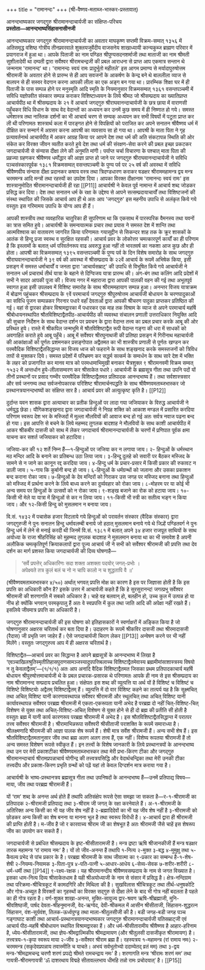 +++
title = "रामानन्दः"
+++
(श्री-वैष्णव-मताब्ज-भास्कर-प्रस्तावात्)

आनन्दभाष्यकार जगद्‌गुरु श्रीरामानन्दाचार्यजी का संक्षिप्त-परिचय  
**प्रस्तोता—आनन्दभाष्यसिंहासनासीनजी**

आनन्दभाष्यकार जगद्‌गुरु श्रीरामानन्दाचार्यजी का अवतार माघकृष्ण सप्तमी विक्रम-सम्वत् १३५६ में अतिसमृद्ध वशिष्ठ गोत्रीय तीनप्रवरवाले शुक्लयजुर्वेदीय वाजसनेय शाखाध्यायी कान्यकुब्ज ब्राह्मण परिवार में प्रयागराज में हुआ था। आपके पिताजी का नाम पण्डित श्रीपुण्यसदनशर्माजी तथा माताजी का नाम श्रीमती सुशीलादेवी था दम्पती द्वारा सर्वेश्वर श्रीरामचन्द्रजी की प्रबल आराधना से प्राप्त आप एकमात्र सन्तान थे जन्मनाम 'रामानन्द' था। 'रामानन्दः स्वयं रामः प्रादुर्भूतो महीतले' इस आगम प्रमाण्य से मर्यादापुरुषोत्तम श्रीरामजी के अवतार होने से प्रारम्भ से ही आप सवजनों के आकर्षण के केन्द्र बने थे बाललीला व्याज से बालपन से ही सस्वर वेदगान करना आपकी लीला का एक अङ्ग बन गया था। प्रारम्भिक शिक्षा घर में ही पिताजी के पास सम्पन्न होने पर मनुस्मृति आदि स्मृति के नियमानुसार विक्रमसम्वत् १३६१ वसन्तपञ्चमी में सविधि यज्ञोपवीत संस्कार सम्पन्न कराकर विशिष्टाध्ययन के लिये श्रीमठ जो श्रीसम्प्रदाय का ख्यातिप्राप्त आचार्यपीठ था में श्रीसम्प्रदाय के २१ वें आचार्य जगद्‌गुरु श्रीराघवानन्दाचार्यजी के छत्र छाया में वाराणसी पहुँचकर विधि विधान के साथ वेद वेदान्तों का अध्ययन कर उनमें कुछ समय में ही निष्णात हो गये। समस्त धर्मशास्त्र तथा नास्तिक दर्शनों का भी आचार्य चरण से सम्यक् अध्ययन कर सभी विषयों में पटुता प्राप्त कर ली थी परिणामतः शास्त्रार्थ कला में पारङ्गत होने से विपक्षियों को पराजित कर अपने सनातन श्रीवैष्णव धर्म में दीक्षित कर सन्मार्ग में अग्रसर करना आपश्री का व्यवसाय सा हो गया था। आपश्री के माता पिता ने गृह प्रत्यावर्तनार्थ आचार्यपीठ में आकर आग्रह किया पर आपने देश तथा धर्म की अति संकटापन्न स्थिति की ओर संकेत कर विरक्त जीवन व्यतीत करते हुये देश तथा धर्म की संरक्षण-सेवा करने की प्रबल इच्छा प्रकटकर जगदाचार्यजी से संन्यास दीक्षा लेने की अनुमति मांगी। पर्याप्त चर्चा विचारणा के पश्चात् माता पिता की प्रव्रज्या ग्रहणकर श्रीवैष्णव धर्मोद्धार की आज्ञा प्राप्त हो जाने पर जगद्‌गुरु श्रीराघवानन्दाचार्यजी ने सविधि पञ्चसंस्कारपूर्वक १३८१ विक्रमसम्वत् वसन्तपञ्चमी के पुण्य पर्व पर २५ वर्ष की अवस्था में सविधि श्रीवैष्णवीय संन्यास दीक्षा प्रदानकर कषाय वस्त्र तथा त्रिदण्डधारण कराकर षडक्षर श्रीराममहामन्त्र द्वय मन्त्र चरममन्त्र आदि मन्त्रों तथा रहस्यों का उपदेश दिया। आपका विरक्त दीक्षानाम 'रामानन्दः स्वयं रामः' इस शास्त्रानुमोदित श्रीरामानन्दाचार्यजी ही रहा [[P11]] आचार्यश्री ने केवल पूर्व नामान्त में आचार्य शब्द जोडकर प्रसिद्ध कर दिया। देश तथा सनातन धर्म के रक्षा के उद्देश्य से आपने सत्सम्प्रदायाचार्यों तथा विशिष्टजनों की संस्था स्थापित की जिसके आचार्य आप ही थे अतः आप 'जगद्‌गुरु' इस महनीय उपाधि से अलंकृत किये गये वस्तुतः इस गरिमामय उपाधि के योग्य आप ही हैं।

आपकी शास्त्रीय तथा व्यवहारिक चातुरिका ही सुपरिणाम था कि एकसाथ में पारस्परिक वैमनस्य तथा यवनों का त्रास समित हुये। आचार्यश्री के समन्वयात्मक प्रचार तथा प्रयास ने समस्त देश में शान्ति तथा आत्मविश्वास का वातावरण जागरित किया परिणामतः गयासुद्दीन से सिकन्दर शाह तक के क्रूर शासकों के आतंक से हिन्दू प्रजा स्वस्थ व सुरक्षित रहसकी। आचार्य प्रवर के लोकोत्तर चमत्कारपूर्ण कार्यों का ही परिणाम है कि इस्लामों के बलात् धर्म परिवर्तनरूप वाढ अवरुद्ध हुआ नहीं तो भारतवर्ष का नकशा आज कुछ और ही होता। आपश्री का विक्रमसम्वत् १३९५ वसन्तपञ्चमी के पुण्य पर्व के दिन विशेष समारोह के साथ जगद्‌गुरु श्रीराघवानन्दाचार्यजी ने ३९ वर्ष की अवस्था में श्रीसम्प्रदाय के २२वें आचार्य के रूपमें अभिषेक किया, इसी प्रसङ्ग में समस्त धर्माचार्यों व जनता द्वारा 'आचार्यसम्राट्' की उपाधि से विभूषित किये गये आचार्यजी ने सनातन धर्म प्रचारार्थ तीर्थ यात्रा के बहाने से दिग्विजय यात्रा प्रारम्भ की। अंग-बंग तथा कलिंग आदि प्रदेशों में सभी ने सादर आपकी पूजा की। विजय नगर में महाराजा द्वारा आपकी पालकी वहन की गई तथा अभूतपूर्व स्वागत हुआ इसी उपलक्ष्य में विशिष्ट समारोह के साथ श्रीराममहायाग सम्पन्न हुआ। अनन्तर विजय यात्राक्रम में बोढाण पहुंचकर श्रीसम्प्रदाय के ९वें परमाचार्य जगद्‌गुरु श्रीपुरुषोत्तम आचार्यजी बोधायन के चरणपादुकाओं का सविधि पूजन सम्पन्नकर गिरनार पधारे वहाँ देवताओं द्वारा आपकी श्रीचरण पादुका प्राप्तकर प्रतिष्ठित की गई। वहां से द्वारका होकर विश्रामद्वारका में पधारकर एक माह तक विश्राम के व्याज से अपने परमाचार्य महर्षि श्रीबोधायनस्थापित श्रौतविशिष्टाद्वैतपीठ-आचार्यपीठ की व्यवस्था संचालन प्रणाली उत्तराधिकार नियुक्ति आदि की सुचारु निर्देशन के साथ वेदान्त दर्शन पर प्रवचन के द्वारा वेदान्त तत्त्व का प्रबल प्रचार करके आबू की ओर प्रस्थित हुये। रास्ते में श्रीकपिल जन्मभूमि में श्रौतविशिष्टाद्वैत रूपी वेदान्त गङ्गा की धरा में साधकों को अवगाहित कराते हुये आबू पहुँचे। आबू में सर्वेश्वर श्रीरघुनाथजी की प्रतिष्ठा प्रसङ्ग में गिरीनाथ महाचार्यजी की आकांक्षाओं को पूर्णतः प्रशमनकर प्रसङ्गोपात अद्वैतमत का भी शास्त्रीय प्रणाली से पूर्णतः खण्डन कर परमवैदिक विशिष्टाद्वैतसिद्धान्त का विजय ध्वज को फहराने के साथ शङ्खनाद करके समस्तजनों को त्रिविध तापों से मुक्तकर दिये। समस्त प्रदेशों में परिभ्रमण कर सद्धर्म सत्कर्म के सम्वर्धन के साथ सारे देश में भक्ति के लहर को प्रजागरित कर मानव मात्र को परमधामाभिमुखी बनाकर चैत्रशुक्ल ९ श्रीरामनवमी विक्रम सम्वत् १५३२ में अन्तर्धान हुये-लीलासम्वरण कर श्रीसाकेत पधारे। आचार्यजी के ब्रह्मसूत्र गीता तथा उपनि पदों यों तीनों प्रस्थानों पर प्रसाद गम्भीर परमवैदिक विशिष्टाद्वैतमत प्रतिपादक आनन्दभाष्य हैं। तथा सर्वशास्त्रसार और सर्व जनगम्य तथा सर्वजनोपकारक परिशिष्ट श्रीरामार्चनपद्धति के साथ श्रीवैष्णवमताब्जभास्कर जो प्रस्थानत्रयानन्दभाष्यों का संक्षिप्त सार है। आचार्य प्रवर की अत्युत्कृष्ट कृति है। [[P12]]

दुर्दान्त यवन शासक द्वारा अत्याचार का प्रतीक हिन्दुओं पर लादा गया जजियाकर के विरुद्ध आचार्यजी ने धर्मयुद्ध छेडा। यौगिकशङ्खनाद द्वारा जगदाचार्यजी ने निग्रह शक्ति को आकाश मण्डल में प्रसारित करदिया परिणाम स्वरूप देश भर के मस्जिदों में मुल्ला मौलवियों की आवाज बन्द हो गई अतः सर्वत्र नवाज पढना बन्द हो गया। इस आपत्ति से बचने के लिये महम्मद तुगलक बादशाह ने मौलवियों के साथ काशी आचार्यपीठ में आकर श्रीकबीर दासजी को साथ में लेकर जगदाचार्य श्रीरामानन्दाचार्यजी के चरणों में प्रणिपात पूर्वक क्षमा याचना कर सशर्त जजियाकर को हटादिया।

जजिया-कर की १२ शर्ते निम्न हैं—१-हिन्दुओं पर जजिया कर न लगाया जाय। २- हिन्दुओं के धर्मस्थान मठ मन्दिर आदि के बनाने का प्रतिबन्ध उठा लिया जाय। ३-हिन्दू दुलहे को सवारी पर बैठकर मस्जिद के सामने से न जाने का कानून रद्द करदिया जाय। ४-हिन्दु धर्म के प्रचार-प्रसार में किसी प्रकार की रुकावट न डाली जाय। ५-गाय कि कुर्बानी बन्द हो जाय। ६-हिन्दुओं के धर्मग्रन्थों को जलाना और उसका प्रकाशन बन्द कराना रोका जाय। ७-हिन्दुओं के देव मन्दिरों को गिराकर उस जगह पर मस्जिद बनाना तथा हिन्दुओं को मस्जिद में प्रार्थना करने के लिये बाध्य करने का दुर्व्यवहार को रोका जाय। ८-मोहरम पर या कोई भी अन्य समय पर हिन्दुओं के उत्सवों को न रोका जाय। ९-शङ्ख बजाने का रोक को हटाया जाय। १०-किसी भी मेले या यात्रा में हिन्दुओं से कर न लिया जाय। ११-किसी भी स्त्री का सतीत्व भङ्ग न किया जाय। और १२-किसी हिन्दु को मुसलमान न बनाया जाय।

वि.सं. १४३२ में पचासेक हजार विटलाये गये हिन्दुओं को परावर्तन संस्कार (वैदिक संस्कार) द्वारा जगद्‌गुरुजी ने पुनः सनातन हिन्दु धर्मावलम्बी बनाये जो हठात् मुसलमान बनाये गये थे जिल्हें पण्डितवर्ग ने पुनः हिन्दु धर्म में लेने से मनाई करदी थी जिनमें वि.सं. १३८१ में बलात् अपने ३४ हजार राजपूत साथियों के साथ अयोध्या के राजा श्रीहरिसिंह को मुहम्मद तुगलक बादशाह ने मुसलमान बनाया था का भी समावेश है अपनी अलौकिक चमत्कृतिपूर्ण क्रियाकलापों द्वारा पूज्य आचार्य जी ने सभी को सर्वेश्वर श्रीरामजी की प्रपत्ति तथा देव दर्शन का मार्ग प्रशस्त किया जगदाचार्यजी की दिव्य घोषणाहै—

> ‘सर्वे प्रपत्तेर् अधिकारिणः सदा शक्ता अशक्ता पदयोर् जगत्-प्रभोः ।  
> अपेक्ष्यते तत्र कुलं बलं च नो न चापि कालो न च शुद्धतापि वै ॥’

(श्रीवैष्णवमताब्जभास्कर ४/५०) अर्थात् भगवत् प्रपत्ति मोक्ष का कारण है इस पर जिज्ञासा होती है कि इस प्रपत्ति का अधिकारी कौन है? इसके उत्तर में आचार्यजी कहते हैं कि हे सुरसुरानन्द! जगत्प्रभु सर्वेश्वर श्रीरामजी की शरणागति में सबको अधिकार है। चाहे वह बलवान् हो, बलहीन हो, उच्च कुल में उत्पन्न हो या नीच हो क्योंकि भगवान् परमकृपालु हैं अतः वे स्वप्रपत्ति में कुल तथा जाति आदि की अपेक्षा नहीं रखते हैं। इसलिये जीवमात्र प्रपत्ति का अधिकारी है।

जगद्गुरु श्रीरामानन्दाचार्यजी की इस घोषणा को इतिहासकारों ने स्वर्णाक्षरों में अङ्कित किया है जो घोषणानुसार अक्षरस चरितार्थ कर बता दिया है। उदाहरण के रूपमें श्रीकविर दासजी तथा श्रीरमादासजी (रैदास) जी प्रभृति जग जाहेर हैं। ऐसे जगदाचार्यजी चिराग लेकर [[P13]] अन्वेषण करने पर भी नहीं मिलेंगे। वस्तुतः जगद्गुरुत्व आप में ही अक्षरस चरितार्थ है।

विशिष्टाद्वैत—आचार्य प्रवर का सिद्धान्त है आपने ब्रह्मसूत्रों के आनन्दभाष्य में लिखा है ‘एवञ्चाखिलश्रुतिस्मृतीतिहासपुराणसामञ्जस्यादुपपत्तिबलाच्च विशिष्टाद्वैतमेवास्य ब्रह्ममीमांसाशास्त्रस्य विषयो न तु केवलाद्वैतम्’—(१/१/१) अतः आप अनादि वैदिक विशिष्टाद्वैतमत जिसका प्रथम प्रतिपादकाचार्य महर्षि बोधायन श्रीपुरुषोत्तमाचार्यजी थे के प्रबल प्रचारक-प्रसारक थे परिणामतः आपके ही नाम से इस श्रीसम्प्रदाय का नाम श्रीरामानन्द सम्प्रदाय प्रचलित हुआ। संक्षेपतः इस शब्द की व्युत्पत्ति या अर्थ यों है विशिष्टं च विशिष्टं च विशिष्टे विशिष्टयोः अद्वैतम् विशिष्टाद्वैतम् हैं। व्युत्पत्ति में दो वार विशिष्ट कहने का तात्पर्य यह है कि सूक्ष्मचित् तथा अचित् विशिष्ट यानी कारणावस्थापन्न सर्वेश्वर श्रीरामजी और स्थूलचित् तथा अचित् विशिष्ट यानी कार्यावस्थापन्न सर्वेश्वर परब्रह्म श्रीरामजी में एकता-एकरूपता यानी अभेद है परब्रह्म दो नहीं चित्-विशिष्ट-चित् विशेषण से युक्त तथा अचित्-विशिष्ट-अचित् विशेषण से युक्त होने से ही दो ब्रह्म की प्रतीति सी होती है वस्तुतः ब्रह्म में यानी कार्य कारणरूप परब्रह्म श्रीरामजी में अभेद है। इस श्रौतविशिष्टाद्वैतसिद्धान्त में परात्पर तत्त्व सर्वेश्वर श्रीरामजी है। श्रीरामाभिन्नरूपा सर्वेश्वरी श्रीसीताजी पराशक्ति के रूपमें समाराध्या है। श्रीलक्ष्मणादि श्रीरामजी की आज्ञा पालक शेष रूपमें हैं। शेषी मात्र सर्वेश श्रीरामजी हैं। अन्य सभी शेष हैं। इस श्रौतविशिष्टाद्वैतमतानुसार जीव तथा ब्रह्म अलग अलग तत्त्व हैं, एक नहीं। विशेष्य रूपतया श्रीरामजी हैं तो अन्य समस्त विशेषण रूपसे स्वीकृत हैं। इन तत्त्वों के विशेष जानकारी के लिये प्रस्थानत्रयों के आनन्दभाष्य तथा उन पर मेरी प्रकाशटीका श्रीवैष्णवमताब्जभास्कर तथा मेरी प्रभा-किरण टीका और जगद्‌गुरु श्रीरामानन्दाचार्य श्रीरामप्रपन्नाचार्य योगीन्द्र की तत्त्वत्रयसिद्धि और वेदार्थचन्द्रिका तथा मेरी उनकी टीका तत्त्वदीप और प्रकाश-किरण प्रभृति ग्रन्थों को पढ़ें यहां तो केवल दिग्दर्शन मात्र कराया गया है।

आचार्यश्री के भाष्य-प्रस्थानत्रय ब्रह्मसूत्र गीता तथा उपनिषदों के आनन्दभाष्य हैं—उनमें प्रतिपाद्य विषय—माया, जीव तथा परब्रह्म श्रीरामजी हैं।

यों ‘राम’ शब्द के अनन्त अर्थ होते हैं तथापि अतिसंक्षेप रूपसे ऐसा समझा जा सकता है—र-१-श्रीरामजी का प्रतिपादक २-श्रीरामजी प्रतिपाद्य तथा ३-श्रीराम जी जगत् के रक्षा करनेवाले हैं। अ-१-श्रीरामजी के अतिरिक्त अन्य किसी का भी यह जीव शेष नहीं है २-ब्रह्मादिदेवों का भी यह जीव शेष नहीं है ३-श्रीरामजी को छोडकर अन्य किसी का शेष बनना या मानना भूल है तथा स्वरूप विरोधी है। ४-आचार्य द्वारा ही श्रीरामजी की प्राप्ति होती है। म-जीव है जो र कारवाच्य श्रीराम जी का शेषभूत है अतः श्रीरामजी जैसे चाहें इस शेषरूप जीव का उपयोग कर सकते हैं।

जगदाचार्यजी से प्रबंधित श्रीसम्प्रदाय के इष्ट-श्रीसीतारामजी है। मन्त्र द्रष्टा ऋषि श्रीजानकीजी हैं मन्त्र षडक्षर तारक महामन्त्र ‘रां रामाय नमः’ है। यों तो जीव-अनन्त हैं तथापि १-नित्य २-मुक्त ३-बद्ध ४-मुमुक्षु तथा ५-कैवल्य प्रभेद से पांच प्रकार के है। परब्रह्म श्रीरामजी के साथ जीवात्मा का ९-प्रकार का सम्बन्ध है-१-शेष-शेषी २-नियम्य-नियामक ३-पिता-पुत्र ४-पति-पत्नी ५-आधार-आधेय ६-सेव्य-सेवक ७-शरीर-शरीरी ८-धर्म-धर्मी तथा [[P14]] ९-रक्ष्य-रक्षक। यह श्रीरामानन्दीय श्रीवैष्णवसम्प्रदाय के नाम से जगत विख्यात है। इसका धाम-नित्य दिव्य श्रीसाकेतधाम है यही श्रीअयोध्याजी के नाम से संसार में प्रसिद्ध है। क्षेत्र-नन्दिग्राम तथा परिक्रमा-श्रीचित्रकूट में कामदगिरि और मिथिला की है। सुखविलास श्रीचित्रकूट तथा तीर्थ-धनुषकोटि और गोत्र-अच्युत है विरक्तों का गृहस्थों का विरक्त सद्‌गुरु से दीक्षा लेने के बाद भी गोत्र नहीं बदलता है पहले का ही गोत्र रहता है। वर्ण-शुक्ल शाखा-अनन्त, मुक्ति-सायुज्य द्वार-श्रवण ऋषि-श्रीब्रह्माजी, मुनि-श्रीवशिष्ठजी, पार्षद देवता-श्रीहनुमानजी, वेद-ऋग्वेद, देवी-श्रीकमल में आसीन श्रीसीताजी, सिंहासन-शुद्धरत्न सिंहासन, वंश-सूर्यवंश, तिलक-ऊर्ध्वपुण्ड्र तथा माला-श्रीतुलसीजी की है। बडी जगह-बडी जगह पञ्च गङ्गाघाट काशी तथा आचार्य-प्रस्थानत्रयानन्दभाष्यकार जगद्‌गुरु श्रीरामानन्दाचार्यजी यतिसम्राट्जी एवं आचार्य पीठ-महर्षि श्रीबोधायन स्थापित विश्रामद्वारका हैं। और धर्म-श्रीसीतारामीय श्रीवैष्णव है आहार-हरिनाम है, ध्येय-श्रीसीतारामजी, तथा ज्ञेय-श्रीमद्वाल्मिकीय श्रीमद्रामायण (और श्रीतुलसी दासजीकृत श्रीरामायण) है। तत्त्वत्रय-१-कृपा स्वरूप माया २-जीव ३-सर्वेश्वर श्रीराम ब्रह्म हैं। रहस्यत्रय १-महामन्त्र (रां रामाय नमः) २-चरममन्त्र (सकृदेवप्रपन्नाय तवास्मीति च याचते। अभयं सर्वभूतोभ्यो ददाम्येतद् व्रतं मम) तथा ३-द्वय मन्त्र-‘श्रीमद्रामचन्द्र चरणौ शरणं प्रपद्ये श्रीमते रामचन्द्राय नमः’ है। शरणागति मन्त्र ‘श्रीरामः शरणं मम’ तथा गायत्री-श्रीरामगायत्री ‘ॐ दाशरथाय विद्महे सीतावल्लभाय धीमहि तन्नो रामः प्रचोदयात्’ है। [[P15]]

